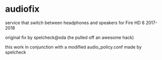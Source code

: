 # audiofix
service that switch between headphones and speakers for Fire HD 8 2017-2018

original fix by spelcheck@xda (he pulled off an awesome hack)

this work in conjunction with a modified audio_policy.conf made by spelcheck
